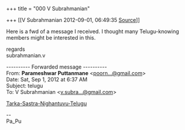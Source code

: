 +++
title = "000 V Subrahmanian"

+++
[[V Subrahmanian	2012-09-01, 06:49:35 [Source](https://groups.google.com/g/bvparishat/c/J9lwNxScpEQ)]]



  
Here is a fwd of a message I received. I thought many Telugu-knowing members might be interested in this.  
  
regards  
subrahmanian.v  
  

---------- Forwarded message ----------  
From: **Parameshwar Puttanmane** \<[poorn...@gmail.com]()\>  
Date: Sat, Sep 1, 2012 at 6:37 AM  
Subject: telugu  
To: V Subrahmanian \<[v.subra...@gmail.com]()\>  
  
  
[Tarka-Sastra-Nighantuvu-Telugu](http://www.scribd.com/doc/100574173/Tarka-Sastra-Nighantuvu-Telugu)  

  

--  
Pa_Pu  

  

